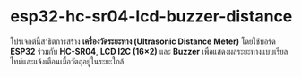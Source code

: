 # esp32-hc-sr04-lcd-buzzer-distance
โปรเจกต์นี้สาธิตการสร้าง **เครื่องวัดระยะทาง (Ultrasonic Distance Meter)** โดยใช้บอร์ด **ESP32** ร่วมกับ **HC-SR04**, **LCD I2C (16×2)** และ **Buzzer** เพื่อแสดงผลระยะทางแบบเรียลไทม์และแจ้งเตือนเมื่อวัตถุอยู่ในระยะใกล้
